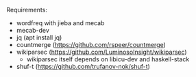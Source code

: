 Requirements:

- wordfreq with jieba and mecab
- mecab-dev
- jq (apt install jq)
- countmerge (https://github.com/rspeer/countmerge)
- wikiparsec (https://github.com/LuminosoInsight/wikiparsec)
  - wikiparsec itself depends on libicu-dev and haskell-stack
- shuf-t (https://github.com/trufanov-nok/shuf-t)
